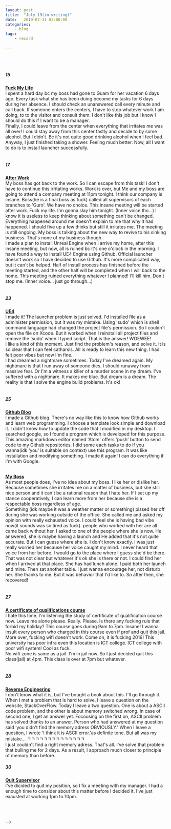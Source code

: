 ```yaml
---
layout: post
title:	"July 19(in writing)"
date:	2019-07-31 03:00:00
categories:
    - blog
tags:
    - record

---
```


<br><br>

##### 15 <br>
**<u>Fuck My Life</u>** <br>
I spent a hard day bc my boss had gone to Guam for her vacation 6 days ago. Every task what she has been doing become my tasks for 6 days during her absence. I should check an unanswered call every minute and call back. If someone enters the centers, I have to stop whatever work I am doing, to to the visitor and consult them. I don't like this job but I know I should do this if I want to be a manager. <br>
Finally, I could leave from the center when everything that irritates me was all over! I could stay away from this center fastly and decide to by some alcohol. But I didn't. Bc it's not quite good drinking alcohol when I feel bad. <br>
Anyway, I just finished taking a shower. Feeling much better. Now, all I want to do is to install launcher successfully.
<br><br>


##### 17 <br>
**<u>After Work</u>** <br>
My boss has got back to the work. So I can escape from this task!
I don't have to continue this irritating works. Work is over, but Me and my boss are going to attend a company meeting at 11pm tonight. I think our company is insane. Boss(he is a final boss as fuck) called all supervisors of each branches to 'Guro'. We have no choice. This insane meeting will be started after work. Fuck my life. I'm gonna slay him tonight. (Inner voice tho...) I know it is useless to keep thinking about something can't be changed. Everything happened around me doesn't explain to me that why it had happened. I should five up a few thinks but still it irritates me. The meeting is still ongoing. My boss is talking about the new way to revive to his sinking business. That's none of my business though. <br>
I made a plan to install Unreal Engine when I arrive my home, after this insane meeting, but now, all is ruined bc it's one o'clock in the morning. I have found a way to install UE4 Engine using Github. Official launcher doesn't work so I have decided to use Github. It's more complicated way, but it can't be helped. Half of install process has finished before the meeting started, and the other half will be completed when I will back to the home. This meeting ruined everything whatever I planned! I'll kill him. Don't stop me. (Inner voice... just go through...)
<br><br>




##### 23 <br>
**<u>UE4</u>** <br>
I made it! The launcher problem is just solved. I'd installed file as a administer permission, but it was my mistake. Using 'sudo' which is shell command language had changed the project file's permission. So I couldn't open the file on Xcode. But it worked when I reinstall all project files and remove the 'sudo' when I typed script. That is the answer! WOEWEE! <br>
I like a kind of this moment. Just find the problem's reason, and solve it. It is so clear that I can feel catharsis. All is ready to learn this new thing. I had felt poor vibes but now I'm fine. <br>
I had dreamed a nightmare sometimes. Today I've dreamed again. My nightmare is that I run away of someone dies. I should runaway from massive fear. Or I'm a witness a killer of a murder scene in my dream. I've suffered with a nightmare. It makes me blue. But dream is a dream. The reality is that I solve the engine build problems. It's ok!
<br><br>




##### 25 <br>
**<u>Github Blog</u>** <br>
I made a Github blog. There's no way like this to know how Github works and learn web programming. I choose a template look simple and download it. I didn't know how to update the code that I modified in my desktop. I searched google, so I found a program which is developed for this purpose. This amazing markdown editor named 'Atom' offers 'push' button to send code to my Github repositories. I did some each tasks to do if you wanna(idk 'you' is suitable on context) use this program. It was like installation and modifying something. I made it again! I can do everything if I'm with Google.
<br><br>

**<u>My Boss</u>** <br>
As most people does, I've no idea about my boss. I like her or dislike her. Because sometimes she irritates me on a matter of business, but she still nice person and it can't be a rational reason that I hate her. If I set up my stance cooperatively, I can learn more from her because she is a respectable boss regardless of age. <br>
Something (idk maybe it was a weather matter or something) pissed her off during she was working outside of the office. She called me and asked my opinion with really exhausted voice. I could feel she is having bad vibe now(it sounds was so tired as fuck). people who worked with her are all came back without her. I asked to one of the people where she is now. He answered, she is maybe having a launch and He added that it's not quite accurate. But I can guess where she is. I don't know exactly. I was just really worried her because her voice caught my mind. I never heard that voice from her before. I would go to the place where I guess she'd be there. That was not clear but whatever it's ok she is there or not. I could find her when I arrived at that place. She has had lunch alone. I paid both her launch and mine. Then sat another table. I just wanna encourage her, not disturb her. She thanks to me. But it was behavior that I'd like to. So after then, she recovered!
<br><br>



##### 27 <br>
**<u>A certificate of qualifications course</u>** <br>
I hate this time. I'm listening the study of certificate of qualification course now. Leave me alone please. Really. Please. Is there any fucking rule that forbid my holiday? This course goes during 9am to 7pm. Insane! I wanna insult every person who charged in this course even if prof and quit this jail. More over, fucking wifi doesn't work. Come on, it is fucking 2019! This university has poor infra even this location is ICT college. ICT college with poor wifi system! Cool as fuck. <br>
No wifi zone is same as a jail. I'm in jail now. So I just decided quit this class(jail) at 4pm. This class is over at 7pm but whatever.
<br><br>



##### 28 <br>
**<u>Reverse Engineering</u>** <br>
I don't know what it is, but I've bought a book about this. I'll go through it. When I met a problem that is hard to solve, I leave a question on the website, StackOverFlow. Today I leave a two question. One is about a ASCII code problem, and the other is about memory switched wrong. In case of second one, I get an answer yet. Focousing on the first on, ASCII problem has solved thanks to an answer. Person who had answered at my question said 'you didn't find the memory adress OBVIOUSLY.' When I leave a question, I wrote 'I think it is ASCII error.'as definite tone. But all was my mistake... ㅋㅋㅋㅋㅋㅋㅋㅋㅋㅋㅋㅋㅋㅋ <br>
I just couldn't find a right memory adress. That's all. I've solve that problem that bulling me for 2 days. As a result, I approach much closer to principle of memory than before.


##### 30 <br>
**<u>Quit Supervisor</u>** <br>
I've dicided to quit my position, so I fix a meeting with my manager. I had a enough time to consider about this matter before I decided it. I've just exausted at working 1pm to 10pm.

<br><br>




-->
